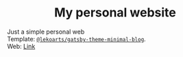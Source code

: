 <h1 align="center">
  My personal website
</h1>

Just a simple personal web <br/>
Template: [`@lekoarts/gatsby-theme-minimal-blog`](https://github.com/LekoArts/gatsby-themes/tree/main/themes/gatsby-theme-minimal-blog). <br/>
Web: [Link](https://kawishbit.com)
